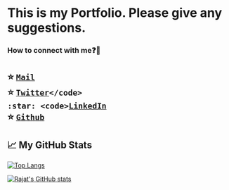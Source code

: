 # This is my Portfolio. Please give any suggestions.

### How to connect with me:question::email:
:star: <code>[Mail](mailto:rajattiwari785@gmail.com)</code>    
:star: <code>[Twitter](https://twitter.com/rajat_tiwari__)</code>  
:star: <code>[LinkedIn](https://www.linkedin.com/in/-rajat-tiwari/)</code>  
:star: <code>[Github](https://github.com/rajattiwariii)</code>  
---

## &#x1f4c8; My GitHub Stats

[![Top Langs](https://github-readme-stats.vercel.app/api/top-langs/?username=rajattiwariii&hide=java,html,css&theme=radical)](https://github.com/rajattiwariii/github-readme-stats)

[![Rajat's GitHub stats](https://github-readme-stats.vercel.app/api?username=rajattiwariii&theme=radical)](https://github.com/rajattiwariii/github-readme-stats)

